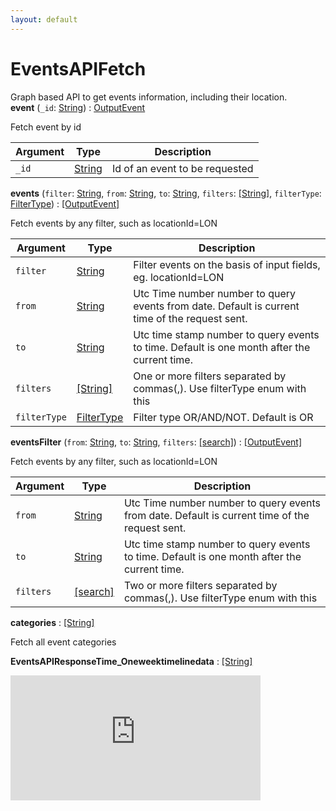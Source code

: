 ```yaml
---
layout: default
---
```

# EventsAPIFetch
Graph based API to get events information, including their location. <br />
**event** (`_id`: [String](scalar#string)) : [OutputEvent](object#outputevent)

Fetch event by id

| Argument  | Type               | Description      |
| --------- | ------------------ | ---------------- |
| `_id` | [String](scalar#string) | Id of an event to be requested |

**events** (`filter`: [String](scalar#string), `from`: [String](scalar#string), `to`: [String](scalar#string), `filters`: [[String]](scalar#string), `filterType`: [FilterType](enum#filtertype)) : [[OutputEvent]](object#outputevent)

Fetch events by any filter, such as locationId=LON

| Argument  | Type               | Description      |
| --------- | ------------------ | ---------------- |
| `filter` | [String](scalar#string) | Filter events on the basis of input fields, eg. locationId=LON |
| `from` | [String](scalar#string) | Utc Time number number to query events from date. Default is current time of the request sent. |
| `to` | [String](scalar#string) | Utc time stamp number to query events to time. Default is one month after the current time. |
| `filters` | [[String]](scalar#string) | One or more filters separated by commas(,). Use filterType enum with this |
| `filterType` | [FilterType](enum#filtertype) | Filter type OR/AND/NOT. Default is OR |

**eventsFilter** (`from`: [String](scalar#string), `to`: [String](scalar#string), `filters`: [[search]](search)) : [[OutputEvent]](object#outputevent)

Fetch events by any filter, such as locationId=LON

| Argument  | Type               | Description      |
| --------- | ------------------ | ---------------- |
| `from` | [String](scalar#string) | Utc Time number number to query events from date. Default is current time of the request sent. |
| `to` | [String](scalar#string) | Utc time stamp number to query events to time. Default is one month after the current time. |
| `filters` | [[search]](search) | Two or more filters separated by commas(,). Use filterType enum with this |

**categories**  : [[String]](scalar#string)

Fetch all event categories

**EventsAPIResponseTime_Oneweektimelinedata**  : [[String]](scalar#string)

<iframe src="https://app.datadoghq.com/graph/embed?token=604d6baee98a8207f465840f9eeef3847bf06fa983bf64be7f6489793fbb61c5&height=200&width=400&legend=true" width="400" height="200" frameborder="0"></iframe> 
